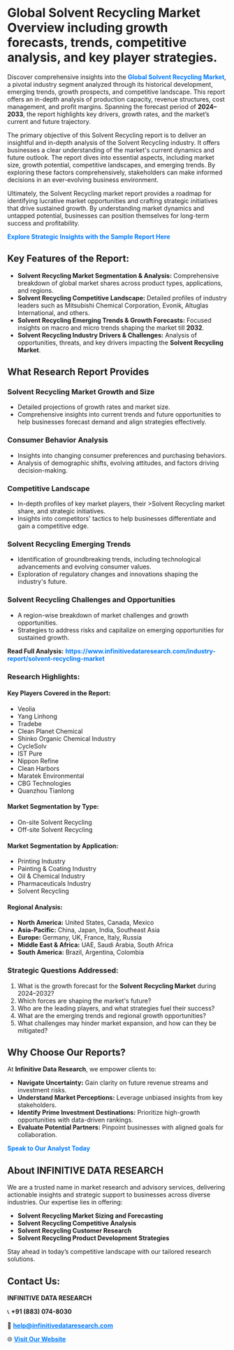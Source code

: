 <h1>Global Solvent Recycling Market Overview including growth forecasts, trends, competitive analysis, and key player strategies.</h1>
<p>
Discover comprehensive insights into the 
<a href="https://www.infinitivedataresearch.com/industry-report/solvent-recycling-market" rel="dofollow" style="color: #007BFF; text-decoration: none;"><strong>Global Solvent Recycling Market</strong></a>, a pivotal industry segment analyzed through its historical development, emerging trends, growth prospects, and competitive landscape. This report offers an in-depth analysis of production capacity, revenue structures, cost management, and profit margins. Spanning the forecast period of <strong>2024–2033</strong>, the report highlights key drivers, growth rates, and the market’s current and future trajectory.
</p>
<p>
The primary objective of this Solvent Recycling report is to deliver an insightful and in-depth analysis of the Solvent Recycling industry. It offers businesses a clear understanding of the market's current dynamics and future outlook. The report dives into essential aspects, including market size, growth potential, competitive landscapes, and emerging trends. By exploring these factors comprehensively, stakeholders can make informed decisions in an ever-evolving business environment.
</p>
<p>
Ultimately, the Solvent Recycling market report provides a roadmap for identifying lucrative market opportunities and crafting strategic initiatives that drive sustained growth. By understanding market dynamics and untapped potential, businesses can position themselves for long-term success and profitability.
</p>
<p>
<a href="https://www.infinitivedataresearch.com/request-sample/reportId=104416" style="color: #007BFF; text-decoration: none;"><strong>Explore Strategic Insights with the Sample Report Here</strong></a>
</p>

<h2>Key Features of the Report:</h2>
<ul>
<li><strong>Solvent Recycling Market Segmentation & Analysis:</strong> Comprehensive breakdown of global market shares across product types, applications, and regions.</li>
<li><strong>Solvent Recycling Competitive Landscape:</strong> Detailed profiles of industry leaders such as Mitsubishi Chemical Corporation, Evonik, Altuglas International, and others.</li>
<li><strong>Solvent Recycling Emerging Trends & Growth Forecasts:</strong> Focused insights on macro and micro trends shaping the market till <strong>2032</strong>.</li>
<li><strong>Solvent Recycling Industry Drivers & Challenges:</strong> Analysis of opportunities, threats, and key drivers impacting the <strong>Solvent Recycling Market</strong>.</li>
</ul>

<h2>What Research Report Provides</h2>
<h3>Solvent Recycling Market Growth and Size</h3>
<ul>
<li>Detailed projections of growth rates and market size.</li>
<li>Comprehensive insights into current trends and future opportunities to help businesses forecast demand and align strategies effectively.</li>
</ul>

<h3>Consumer Behavior Analysis</h3>
<ul>
<li>Insights into changing consumer preferences and purchasing behaviors.</li>
<li>Analysis of demographic shifts, evolving attitudes, and factors driving decision-making.</li>
</ul>

<h3>Competitive Landscape</h3>
<ul>
<li>In-depth profiles of key market players, their >Solvent Recycling market share, and strategic initiatives.</li>
<li>Insights into competitors' tactics to help businesses differentiate and gain a competitive edge.</li>
</ul>

<h3>Solvent Recycling Emerging Trends</h3>
<ul>
<li>Identification of groundbreaking trends, including technological advancements and evolving consumer values.</li>
<li>Exploration of regulatory changes and innovations shaping the industry's future.</li>
</ul>

<h3>Solvent Recycling Challenges and Opportunities</h3>
<ul>
<li>A region-wise breakdown of market challenges and growth opportunities.</li>
<li>Strategies to address risks and capitalize on emerging opportunities for sustained growth.</li>
</ul>
<p><strong>Read Full Analysis:</strong> <a href="https://www.infinitivedataresearch.com/industry-report/solvent-recycling-market" rel="dofollow" style="color: #007BFF; text-decoration: none;"><strong>https://www.infinitivedataresearch.com/industry-report/solvent-recycling-market</strong></a></p>
<h3>Research Highlights:</h3>
<h4>Key Players Covered in the Report:</h4>
<ul><li>Veolia</li><li>Yang Linhong</li><li>Tradebe</li><li>Clean Planet Chemical</li><li>Shinko Organic Chemical Industry</li><li>CycleSolv</li><li>IST Pure</li><li>Nippon Refine</li><li>Clean Harbors</li><li>Maratek Environmental</li><li>CBG Technologies</li><li>Quanzhou Tianlong</li></ul>
<h4>Market Segmentation by Type:</h4>
<ul><li>On-site Solvent Recycling</li><li>Off-site Solvent Recycling</li></ul>
<h4>Market Segmentation by Application:</h4>
<ul><li>Printing Industry</li><li>Painting &amp; Coating Industry</li><li>Oil &amp; Chemical Industry</li><li>Pharmaceuticals Industry</li><li>Solvent Recycling</li></ul>

<h4>Regional Analysis:</h4>
<ul>
<li><strong>North America:</strong> United States, Canada, Mexico</li>
<li><strong>Asia-Pacific:</strong> China, Japan, India, Southeast Asia</li>
<li><strong>Europe:</strong> Germany, UK, France, Italy, Russia</li>
<li><strong>Middle East & Africa:</strong> UAE, Saudi Arabia, South Africa</li>
<li><strong>South America:</strong> Brazil, Argentina, Colombia</li>
</ul>

<h3>Strategic Questions Addressed:</h3>
<ol>
<li>What is the growth forecast for the <strong>Solvent Recycling Market</strong> during 2024–2032?</li>
<li>Which forces are shaping the market's future?</li>
<li>Who are the leading players, and what strategies fuel their success?</li>
<li>What are the emerging trends and regional growth opportunities?</li>
<li>What challenges may hinder market expansion, and how can they be mitigated?</li>
</ol>

<h2>Why Choose Our Reports?</h2>
<p>At <strong>Infinitive Data Research</strong>, we empower clients to:</p>
<ul>
<li><strong>Navigate Uncertainty:</strong> Gain clarity on future revenue streams and investment risks.</li>
<li><strong>Understand Market Perceptions:</strong> Leverage unbiased insights from key stakeholders.</li>
<li><strong>Identify Prime Investment Destinations:</strong> Prioritize high-growth opportunities with data-driven rankings.</li>
<li><strong>Evaluate Potential Partners:</strong> Pinpoint businesses with aligned goals for collaboration.</li>
</ul>
<p><a href="https://www.infinitivedataresearch.com/industry-report/solvent-recycling-market" rel="dofollow" style="color: #007BFF; text-decoration: none;"><strong>Speak to Our Analyst Today</strong></a></p>

<h2>About INFINITIVE DATA RESEARCH</h2>
<p>We are a trusted name in market research and advisory services, delivering actionable insights and strategic support to businesses across diverse industries. Our expertise lies in offering:</p>
<ul>
<li><strong>Solvent Recycling Market Sizing and Forecasting</strong></li>
<li><strong>Solvent Recycling Competitive Analysis</strong></li>
<li><strong>Solvent Recycling Customer Research</strong></li>
<li><strong>Solvent Recycling Product Development Strategies</strong></li>
</ul>
<p>Stay ahead in today’s competitive landscape with our tailored research solutions.</p>

<h2>Contact Us:</h2>
<p><strong>INFINITIVE DATA RESEARCH</strong></p>
<p>📞 <strong>+91 (883) 074-8030</strong></p>
<p>📧 <strong><a href="mailto:help@infinitivedataresearch.com" style="color: #007BFF;">help@infinitivedataresearch.com</a></strong></p>
<p>🌐 <strong><a href="https://www.infinitivedataresearch.com" rel="dofollow" style="color: #007BFF;">Visit Our Website</a></strong></p>